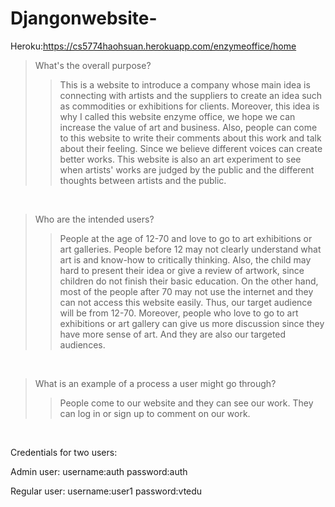 # Djangonwebsite-
Heroku:https://cs5774haohsuan.herokuapp.com/enzymeoffice/home
<br />
>What's the overall purpose?
>>This is a website to introduce a company whose main idea is connecting
with artists and the suppliers to create an idea such as commodities or
exhibitions for clients. Moreover, this idea is why I called this website
enzyme office, we hope we can increase the value of art and business.
Also, people can come to this website to write their comments about this
work and talk about their feeling. Since we believe different voices can
create better works. This website is also an art experiment to see when
artists' works are judged by the public and the different thoughts between
artists and the public.
<br />

>Who are the intended users?
>>People at the age of 12-70 and love to go to art exhibitions or art galleries.
People before 12 may not clearly understand what art is and know-how to
critically thinking. Also, the child may hard to present their idea or give a
review of artwork, since children do not finish their basic education. On the
other hand, most of the people after 70 may not use the internet and they
can not access this website easily. Thus, our target audience will be from
12-70.
Moreover, people who love to go to art exhibitions or art gallery can give
us more discussion since they have more sense of art.
And they are also our targeted audiences.
<br />

>What is an example of a process a user might go through?
>>People come to our website and they can see our work. They can log in or
sign up to comment on our work.
<br />

Credentials for two users:
<br />

Admin user:
username:auth
password:auth
<br />

Regular user:
username:user1
password:vtedu
